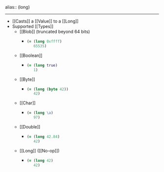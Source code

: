 alias:: (long)

- ---
- [[Casts]] a [[Value]] to a [[Long]]
- Supported [[Types]]
	- [[Blob]] (truncated beyond 64 bits)
		- ``` clojure
		  (= (long 0xffff)
		     65535)
		  ```
	- [[Boolean]]
		- ``` clojure
		  (= (long true)
		     1)
		  ```
	- [[Byte]]
		- ``` clojure
		  (= (long (byte 42))
		     42)
		  ```
	- [[Char]]
		- ``` clojure
		  (= (long \a)
		     97)
		  ```
	- [[Double]]
		- ``` clojure
		  (= (long 42.84)
		     42)
		  ```
	- [[Long]] ([[No-op]])
		- ``` clojure
		  (= (long 42)
		     42)
		  ```